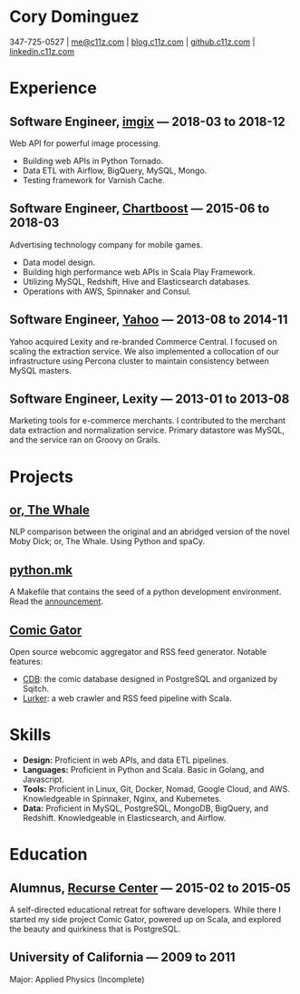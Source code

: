 # Cory Dominguez
347-725-0527 | me@c11z.com | [blog.c11z.com](http://blog.c11z.com) | [github.c11z.com](http://github.c11z.com) | [linkedin.c11z.com](http://linkedin.c11z.com)

# Experience
## Software Engineer, [imgix](https://www.imgix.com/) — 2018-03 to 2018-12

Web API for powerful image processing.

- Building web APIs in Python Tornado.
- Data ETL with Airflow, BigQuery, MySQL, Mongo.
- Testing framework for Varnish Cache.
## Software Engineer, [Chartboost](https://chartboost.com) — 2015-06 to 2018-03

Advertising technology company for mobile games.

- Data model design.
- Building high performance web APIs in Scala Play Framework.
- Utilizing MySQL, Redshift, Hive and Elasticsearch databases.
- Operations with AWS, Spinnaker and Consul.
## Software Engineer, [Yahoo](https://commercecentral.luminate.com/) — 2013-08 to 2014-11 

Yahoo acquired Lexity and re-branded Commerce Central. I focused on scaling the extraction service. We also implemented a collocation of our infrastructure using Percona cluster to maintain consistency between MySQL masters.

## Software Engineer, Lexity — 2013-01 to 2013-08 

Marketing tools for e-commerce merchants. I contributed to the merchant data extraction and normalization service. Primary datastore was MySQL, and the service ran on Groovy on Grails.

# Projects
## [or, The Whale](https://github.com/c11z/or-the-whale)

NLP comparison between the original and an abridged version of the novel Moby Dick; or, The Whale. Using Python and spaCy.

## [python.mk](https://github.com/c11z/python-mk)

A Makefile that contains the seed of a python development environment. Read the [announcement](https://medium.com/@c11z/python-mk-4dff070b4dce). 

## [Comic Gator](https://github.com/c11z/comicgator)

Open source webcomic aggregator and RSS feed generator. Notable features:

- [CDB](https://github.com/c11z/comicgator/tree/master/cdb): the comic database designed in PostgreSQL and organized by Sqitch.
- [Lurker](https://github.com/c11z/comicgator/tree/master/lurker): a web crawler and RSS feed pipeline with Scala.
# Skills
- **Design:** Proficient in web APIs, and data ETL pipelines.
- **Languages:** Proficient in Python and Scala. Basic in Golang, and Javascript.
- **Tools:** Proficient in Linux, Git, Docker, Nomad, Google Cloud, and AWS. Knowledgeable in Spinnaker, Nginx, and Kubernetes.
- **Data:** Proficient in MySQL, PostgreSQL, MongoDB, BigQuery, and Redshift. Knowledgeable in Elasticsearch, and Airflow.
# Education
## Alumnus, [Recurse Center](https://recurse.com) — 2015-02 to 2015-05

A self-directed educational retreat for software developers. While there I started my side project Comic Gator, powered up on Scala, and explored the beauty and quirkiness that is PostgreSQL.

## University of California — 2009 to 2011 

Major: Applied Physics (Incomplete)

